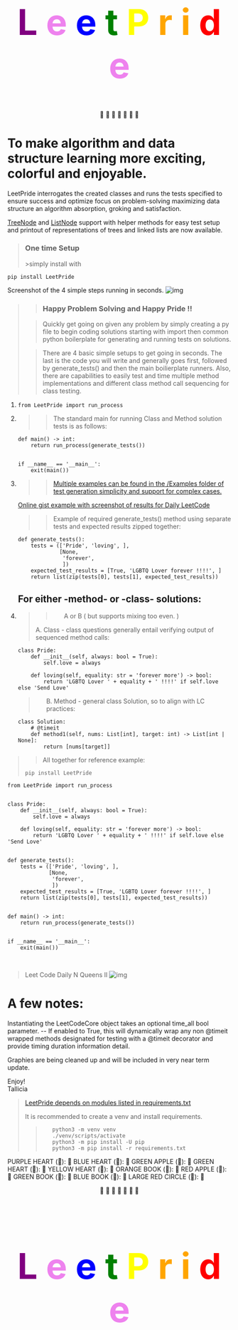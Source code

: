 <h1 style = font-size:80px>
<div style="text-align: center;">
<span style="color:purple">L</span>
<span style="color:violet">e</span>
<span style="color:blue">e</span>
<span style="color:green">t</span>
<span style="color:yellow">P</span>
<span style="color:orange">r</span>
<span style="color:orange">i</span>
<span style="color:red">d</span>
<span style="color:violet">e</span>
</div>
</h1>
<center>
💜 💙 🍏 💚 💛 📙 🍎
</center>

# To make algorithm and data structure learning more exciting, colorful and enjoyable.

LeetPride interrogates the created classes and 
runs the tests specified to ensure success and optimize focus on problem-solving maximizing 
data structure an algorithm absorption, groking and satisfaction.

[TreeNode](docs/TreeNode.md) and [ListNode](docs/ListNode.md) support with helper
methods for easy test setup and printout of representations of trees and
linked lists are now available. 


><h3>One time Setup</h3>
>>simply install with 
```pip install LeetPride```

Screenshot of the 4 simple steps running in seconds.
![img](LP_Examples/LeetPride-001.png)

>><h3>Happy Problem Solving and Happy Pride !!</h3>
> 
>>Quickly get going on given any problem by simply creating a py file to 
> begin coding solutions starting with import then common python boilerplate for 
> generating and running tests on solutions.
>>
>>
> 
>>There are 4 basic simple setups to get going in seconds. The last is the code you will 
> write and generally goes first, followed by generate_tests() and then the 
> main boilierplate runners. 
> Also, there are capabilities to easily 
test and time multiple method implementations and different class method call sequencing for
class testing. 

<ol>
<li>

    from LeetPride import run_process
</li>

<li>

>> The standard main for running Class and Method solution tests is as follows:

    def main() -> int:
        return run_process(generate_tests())
    
    
    if __name__ == '__main__':
        exit(main())
</li>

<li>

>>[Multiple examples can be found in the /Examples folder of test generation simplicity and support for
> complex cases.](LP_Examples)
>
[Online gist example with screenshot of results for Daily LeetCode](https://gist.github.com/Tallicia/dcbfc28ee34b0685a88ad1bd07f90830)
>
>>Example of required generate_tests() method using separate tests and
expected results zipped together: 

 
    def generate_tests():
        tests = (['Pride', 'loving', ],
                 [None,
                  'forever',
                  ])
        expected_test_results = [True, 'LGBTQ Lover forever !!!!', ]
        return list(zip(tests[0], tests[1], expected_test_results))
</li>

<h2>For either -method- or -class- solutions:</h2>
<li>

> >
>><ul>
>>A or B ( but supports mixing too even. )
>A. Class - class questions generally entail verifying output of sequenced method calls:
>
>

    class Pride:
        def __init__(self, always: bool = True):
            self.love = always
    
        def loving(self, equality: str = 'forever more') -> bool:
            return 'LGBTQ Lover ' + equality + ' !!!!' if self.love else 'Send Love'
></ul>
><ul>
>B. Method - general class Solution, so to align with LC practices:
>
>


    class Solution:
        # @timeit
        def method1(self, nums: List[int], target: int) -> List[int | None]:
            return [nums[target]]
</ul>
</li>

</ol>

>> All together for reference example:
> 
> ```pip install LeetPride```
 

    from LeetPride import run_process
    
    
    class Pride:
        def __init__(self, always: bool = True):
            self.love = always
    
        def loving(self, equality: str = 'forever more') -> bool:
            return 'LGBTQ Lover ' + equality + ' !!!!' if self.love else 'Send Love'
    
    
    def generate_tests():
        tests = (['Pride', 'loving', ],
                 [None,
                  'forever',
                  ])
        expected_test_results = [True, 'LGBTQ Lover forever !!!!', ]
        return list(zip(tests[0], tests[1], expected_test_results))
    
    
    def main() -> int:
        return run_process(generate_tests())
    
    
    if __name__ == '__main__':
        exit(main())


<br>

>Leet Code Daily N Queens II
![img](LP_Examples/LeetPride-002.png)

# A few notes:
Instantiating the LeetCodeCore object takes an optional time_all bool parameter.
-- If enabled to True, this will dynamically wrap any non @timeit wrapped methods
designated for testing with a @timeit decorator and provide timing
duration information detail.

Graphies are being cleaned up and will be included in very near term update.

Enjoy!
<br>
Tallicia


>
>[LeetPride depends on modules listed in requirements.txt](requirements.txt)
>
>It is recommended to create a venv and install requirements.
>>
>>```
>>    python3 -m venv venv
>>    ./venv/scripts/activate
>>    python3 -m pip install -U pip
>>    python3 -m pip install -r requirements.txt 
>>

PURPLE HEART (&#x1F49C;): 💜
BLUE HEART (&#x1F499;): 💙
GREEN APPLE (&#x1F34F;): 🍏
GREEN HEART (&#x1F49A;): 💚
YELLOW HEART (&#x1F49B;): 💛
ORANGE BOOK (&#x1F4D9;): 📙
RED APPLE (&#x1F34E;): 🍎
GREEN BOOK (&#x1F4D7;): 📗
BLUE BOOK (&#x1F4D8;): 📘
LARGE RED CIRCLE (&#x1F534;): 🔴

<center>
💜 💙 🍏 💚 💛 📙 🍎
</center>
<h1 style = font-size:80px>
<div style="text-align: center;">
<span style="color:purple">L</span>
<span style="color:violet">e</span>
<span style="color:blue">e</span>
<span style="color:green">t</span>
<span style="color:yellow">P</span>
<span style="color:orange">r</span>
<span style="color:orange">i</span>
<span style="color:red">d</span>
<span style="color:violet">e</span>
</div>
</h1>
